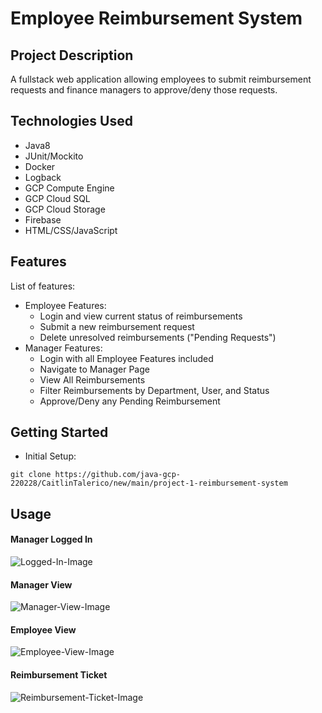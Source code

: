 # Employee Reimbursement System

## Project Description

A fullstack web application allowing employees to submit reimbursement requests and finance managers to approve/deny those requests.

## Technologies Used

* Java8
* JUnit/Mockito
* Docker
* Logback
* GCP Compute Engine
* GCP Cloud SQL
* GCP Cloud Storage
* Firebase
* HTML/CSS/JavaScript

## Features

List of features:
* Employee Features:
  * Login and view current status of reimbursements
  * Submit a new reimbursement request
  * Delete unresolved reimbursements ("Pending Requests")
* Manager Features:
  * Login with all Employee Features included
  * Navigate to Manager Page
  * View All Reimbursements
  * Filter Reimbursements by Department, User, and Status
  * Approve/Deny any Pending Reimbursement

## Getting Started
- Initial Setup:
```
git clone https://github.com/java-gcp-220228/CaitlinTalerico/new/main/project-1-reimbursement-system
```


## Usage
#### Manager Logged In
![Logged-In-Image](https://storage.googleapis.com/misc-github-images-bucket/Manager_Login.PNG)
#### Manager View
![Manager-View-Image](https://storage.googleapis.com/misc-github-images-bucket/Manager_View.PNG)
#### Employee View
![Employee-View-Image](https://storage.googleapis.com/misc-github-images-bucket/Employee%20View.PNG)
#### Reimbursement Ticket
![Reimbursement-Ticket-Image](https://storage.googleapis.com/misc-github-images-bucket/reimbursement-ticker.PNG)

